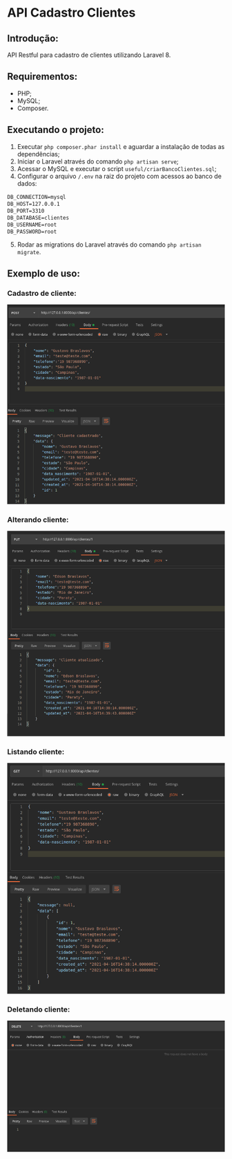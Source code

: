 # API Cadastro Clientes
## Introdução:
API Restful para cadastro de clientes utilizando Laravel 8.

## Requirementos:
- PHP;
- MySQL;
- Composer.

## Executando o projeto:
1. Executar `php composer.phar install` e aguardar a instalação de todas as dependências;
2. Iniciar o Laravel através do comando `php artisan serve`;
3. Acessar o MySQL e executar o script `useful/criarBancoClientes.sql`;
4. Configurar o arquivo `/.env` na raiz do projeto com acessos ao banco de dados:
```
DB_CONNECTION=mysql
DB_HOST=127.0.0.1
DB_PORT=3310
DB_DATABASE=clientes
DB_USERNAME=root
DB_PASSWORD=root
```
5. Rodar as migrations do Laravel através do comando `php artisan migrate`.

## Exemplo de uso:
### Cadastro de cliente:
![plot](useful/imgs/post.png)

### Alterando cliente:
![plot](useful/imgs/put.png)

### Listando cliente:
![plot](useful/imgs/get.png)

### Deletando cliente:
![plot](useful/imgs/delete.png)
